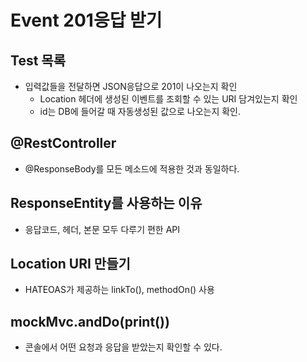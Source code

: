 # Event 201응답 받기

## Test 목록
- 입력값들을 전달하면 JSON응답으로 201이 나오는지 확인
    - Location 헤더에 생성된 이벤트를 조회할 수 있는 URI 담겨있는지 확인
    - id는 DB에 들어갈 때 자동생성된 값으로 나오는지 확인.

## @RestController
- @ResponseBody를 모든 메소드에 적용한 것과 동일하다.

## ResponseEntity를 사용하는 이유
- 응답코드, 헤더, 본문 모두 다루기 편한 API

## Location URI 만들기
- HATEOAS가 제공하는 linkTo(), methodOn() 사용

## mockMvc.andDo(print())
- 콘솔에서 어떤 요청과 응답을 받았는지 확인할 수 있다.